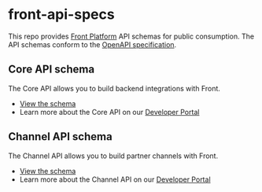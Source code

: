 # front-api-specs

This repo provides [Front Platform](https://dev.frontapp.com/) API schemas for public consumption. The API schemas conform to the [OpenAPI specification](https://www.openapis.org/).

## Core API schema
The Core API allows you to build backend integrations with Front.
* [View the schema](https://github.com/frontapp/front-api-specs/blob/main/core-api/core-api.json)
* Learn more about the Core API on our [Developer Portal](https://dev.frontapp.com/docs/core-api-overview)


## Channel API schema
The Channel API allows you to build partner channels with Front.
* [View the schema](https://github.com/frontapp/front-api-specs/blob/main/channel-api/channel-api.json)
* Learn more about the Channel API on our [Developer Portal](https://dev.frontapp.com/docs/channels-overview)